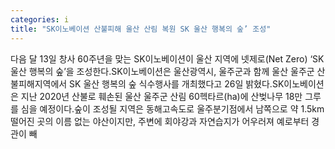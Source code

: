 ```yaml
---
categories: i
title: "SK이노베이션 산불피해 울산 산림 복원 SK 울산 행복의 숲’ 조성"
---
```

다음 달 13일 창사 60주년을 맞는 SK이노베이션이 울산 지역에 넷제로(Net Zero) ‘SK 울산 행복의 숲’을 조성한다.SK이노베이션은 울산광역시, 울주군과 함께 울산 울주군 산불피해지역에서 SK 울산 행복의 숲 식수행사를 개최했다고 26일 밝혔다.SK이노베이션은 지난 2020년 산불로 훼손된 울산 울주군 산림 60헥타르(ha)에 산벚나무 18만 그루를 심을 예정이다.숲이 조성될 지역은 동해고속도로 울주분기점에서 남쪽으로 약 1.5km 떨어진 곳의 이름 없는 야산이지만, 주변에 회야강과 자연습지가 어우러져 예로부터 경관이 빼